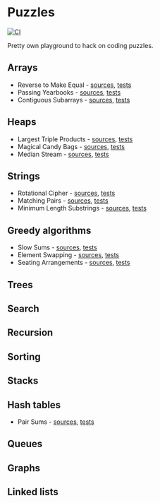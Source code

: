 # Puzzles

[![CI](https://github.com/cbismuth/puzzles/actions/workflows/maven.yaml/badge.svg)](https://github.com/cbismuth/puzzles/actions)

Pretty own playground to hack on coding puzzles.

## Arrays

* Reverse to Make Equal -
  [sources](src/main/java/com/github/cbismuth/puzzles/ReverseToMakeEqual.java),
  [tests](src/test/java/com/github/cbismuth/puzzles/ReverseToMakeEqualTest.java)
* Passing Yearbooks -
  [sources](src/main/java/com/github/cbismuth/puzzles/PassingYearbooks.java),
  [tests](src/test/java/com/github/cbismuth/puzzles/PassingYearbooksTest.java)
* Contiguous Subarrays -
  [sources](src/main/java/com/github/cbismuth/puzzles/ContiguousSubarrays.java),
  [tests](src/test/java/com/github/cbismuth/puzzles/ContiguousSubarraysTest.java)

## Heaps

* Largest Triple Products -
  [sources](src/main/java/com/github/cbismuth/puzzles/LargestTripleProducts.java),
  [tests](src/test/java/com/github/cbismuth/puzzles/LargestTripleProductsTest.java)
* Magical Candy Bags -
  [sources](src/main/java/com/github/cbismuth/puzzles/MagicalCandyBags.java),
  [tests](src/test/java/com/github/cbismuth/puzzles/MagicalCandyBagsTest.java)
* Median Stream -
  [sources](src/main/java/com/github/cbismuth/puzzles/MedianStream.java),
  [tests](src/test/java/com/github/cbismuth/puzzles/MedianStreamTest.java)

## Strings

* Rotational Cipher -
  [sources](src/main/java/com/github/cbismuth/puzzles/RotationalCypher.java),
  [tests](src/test/java/com/github/cbismuth/puzzles/RotationalCypherTest.java)
* Matching Pairs -
  [sources](src/main/java/com/github/cbismuth/puzzles/MatchingPairs.java),
  [tests](src/test/java/com/github/cbismuth/puzzles/MatchingPairsTest.java)
* Minimum Length Substrings -
  [sources](src/main/java/com/github/cbismuth/puzzles/MinimumLengthSubstrings.java),
  [tests](src/test/java/com/github/cbismuth/puzzles/MinimumLengthSubstringsTest.java)

## Greedy algorithms

* Slow Sums -
  [sources](src/main/java/com/github/cbismuth/puzzles/SlowSums.java),
  [tests](src/test/java/com/github/cbismuth/puzzles/SlowSumsTest.java)
* Element Swapping -
  [sources](src/main/java/com/github/cbismuth/puzzles/ElementSwapping.java),
  [tests](src/test/java/com/github/cbismuth/puzzles/ElementSwappingTest.java)
* Seating Arrangements -
  [sources](src/main/java/com/github/cbismuth/puzzles/SeatingArrangements.java),
  [tests](src/test/java/com/github/cbismuth/puzzles/SeatingArrangementsTest.java)

## Trees

## Search

## Recursion

## Sorting

## Stacks

## Hash tables

* Pair Sums -
  [sources](src/main/java/com/github/cbismuth/puzzles/PairSums.java),
  [tests](src/test/java/com/github/cbismuth/puzzles/PairSumsTest.java)

## Queues

## Graphs

## Linked lists

